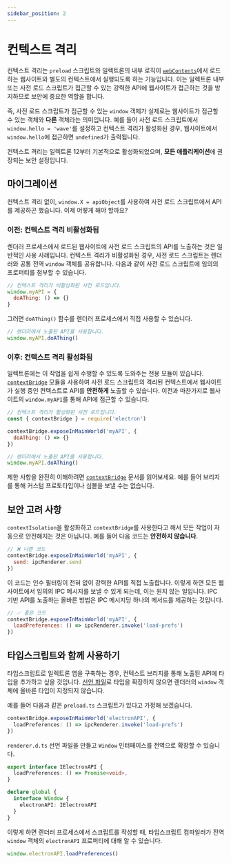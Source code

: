 ```yaml
---
sidebar_position: 2
---
```


# 컨텍스트 격리

컨텍스트 격리는 `preload` 스크립트와 일렉트론의 내부 로직이 [`webContents`](https://www.electronjs.org/docs/latest/api/web-contents)에서 로드하는 웹사이트와 별도의 컨텍스트에서 실행되도록 하는 기능입니다. 이는 일렉트론 내부 또는 사전 로드 스크립트가 접근할 수 있는 강력한 API에 웹사이트가 접근하는 것을 방지하므로 보안에 중요한 역할을 합니다.

즉, 사전 로드 스크립트가 접근할 수 있는 `window` 객체가 실제로는 웹사이트가 접근할 수 있는 객체와 **다른** 객체라는 의미입니다. 예를 들어 사전 로드 스크립트에서 `window.hello = 'wave'`를 설정하고 컨텍스트 격리가 활성화된 경우, 웹사이트에서 `window.hello`에 접근하면 `undefined`가 출력됩니다.

컨텍스트 격리는 일렉트론 12부터 기본적으로 활성화되었으며, **모든 애플리케이션**에 권장되는 보안 설정입니다.

## 마이그레이션

컨텍스트 격리 없이, `window.X = apiObject`를 사용하여 사전 로드 스크립트에서 API를 제공하곤 했습니다. 이제 어떻게 해야 할까요?

### 이전: 컨텍스트 격리 비활성화됨

렌더러 프로세스에서 로드된 웹사이트에 사전 로드 스크립트의 API를 노출하는 것은 일반적인 사용 사례입니다. 컨텍스트 격리가 비활성화된 경우, 사전 로드 스크립트는 렌더러와 공통 전역 `window` 객체를 공유합니다. 다음과 같이 사전 로드 스크립트에 임의의 프로퍼티를 첨부할 수 있습니다.

```javascript title="preload.js"
// 컨텍스트 격리가 비활성화된 사전 로드입니다.
window.myAPI = {
  doAThing: () => {}
}
```

그러면 `doAThing()` 함수를 렌더러 프로세스에서 직접 사용할 수 있습니다.

```javascript title="renderer.js"
// 렌더러에서 노출된 API를 사용합니다.
window.myAPI.doAThing()
```

### 이후: 컨텍스트 격리 활성화됨

일렉트론에는 이 작업을 쉽게 수행할 수 있도록 도와주는 전용 모듈이 있습니다. [`contextBridge`](https://www.electronjs.org/docs/latest/api/context-bridge) 모듈을 사용하여 사전 로드 스크립트의 격리된 컨텍스트에서 웹사이트가 실행 중인 컨텍스트로 API를 **안전하게** 노출할 수 있습니다. 이전과 마찬가지로 웹사이트의 `window.myAPI`를 통해 API에 접근할 수 있습니다.

```javascript title="preload.js"
// 컨텍스트 격리가 활성화된 사전 로드입니다.
const { contextBridge } = require('electron')

contextBridge.exposeInMainWorld('myAPI', {
  doAThing: () => {}
})
```

```javascript title="renderer.js"
// 렌더러에서 노출된 API를 사용합니다.
window.myAPI.doAThing()
```

제한 사항을 완전히 이해하려면 [`contextBridge`](https://www.electronjs.org/docs/latest/api/context-bridge) 문서를 읽어보세요. 예를 들어 브리지를 통해 커스텀 프로토타입이나 심볼을 보낼 수는 없습니다.

## 보안 고려 사항

`contextIsolation`을 활성화하고 `contextBridge`를 사용한다고 해서 모든 작업이 자동으로 안전해지는 것은 아닙니다. 예를 들어 다음 코드는 **안전하지 않습니다**.

```javascript title="preload.js"
// ❌ 나쁜 코드
contextBridge.exposeInMainWorld('myAPI', {
  send: ipcRenderer.send
})
```

이 코드는 인수 필터링이 전혀 없이 강력한 API를 직접 노출합니다. 이렇게 하면 모든 웹사이트에서 임의의 IPC 메시지를 보낼 수 있게 되는데, 이는 원치 않는 일입니다. IPC 기반 API를 노출하는 올바른 방법은 IPC 메시지당 하나의 메서드를 제공하는 것입니다.

```javascript title="preload.js"
// ✅ 좋은 코드
contextBridge.exposeInMainWorld('myAPI', {
  loadPreferences: () => ipcRenderer.invoke('load-prefs')
})
```

## 타입스크립트와 함께 사용하기

타입스크립트로 일렉트론 앱을 구축하는 경우, 컨텍스트 브리지를 통해 노출된 API에 타입을 추가하고 싶을 것입니다. [선언 파일](https://www.typescriptlang.org/docs/handbook/declaration-files/introduction.html)로 타입을 확장하지 않으면 렌더러의 `window` 객체에 올바른 타입이 지정되지 않습니다.

예를 들어 다음과 같은 `preload.ts` 스크립트가 있다고 가정해 보겠습니다.

```typescript title="preload.ts"
contextBridge.exposeInMainWorld('electronAPI', {
  loadPreferences: () => ipcRenderer.invoke('load-prefs')
})
```

`renderer.d.ts` 선언 파일을 만들고 `Window` 인터페이스를 전역으로 확장할 수 있습니다.

```typescript title="renderer.d.ts"
export interface IElectronAPI {
  loadPreferences: () => Promise<void>,
}

declare global {
  interface Window {
    electronAPI: IElectronAPI
  }
}
```

이렇게 하면 렌더러 프로세스에서 스크립트를 작성할 때, 타입스크립트 컴파일러가 전역 `window` 객체의 `electronAPI` 프로퍼티에 대해 알 수 있습니다.

```typescript title="renderer.ts"
window.electronAPI.loadPreferences()
```
